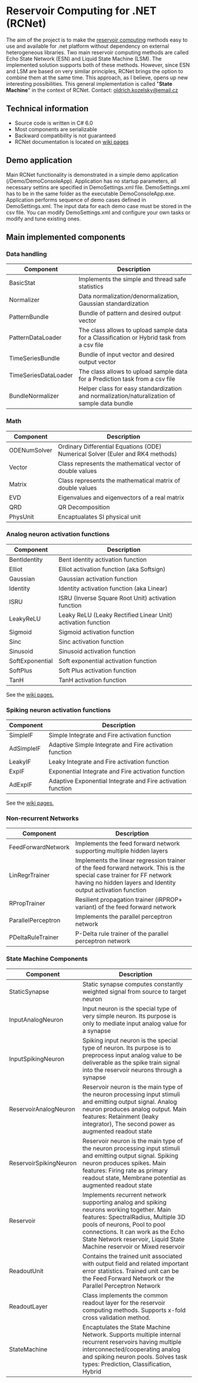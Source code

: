 # Reservoir Computing for .NET (RCNet)
The aim of the project is to make the [reservoir computing](https://en.wikipedia.org/wiki/Reservoir_computing) methods  easy to use and available for .net platform without dependency on external heterogeneous libraries.
Two main reservoir computing methods are called Echo State Network (ESN) and Liquid State Machine (LSM).
The implemented solution supports both of these methods. However, since ESN and LSM are based on very similar principles, RCNet brings the option to combine them at the same time. This approach, as I believe, opens up new interesting possibilities. This general implementation is called "**State Machine**" in the context of RCNet.
Contact:
oldrich.kozelsky@email.cz

## Technical information
 - Source code is written in C# 6.0
 - Most components are serializable
 - Backward compatibility is not guaranteed
 - RCNet documentation is located on [wiki pages](https://github.com/okozelsk/NET/wiki)

## Demo application
Main RCNet functionality is demonstrated in a simple demo application (/Demo/DemoConsoleApp). Application has no startup parameters, all necessary settins are specified in DemoSettings.xml file. DemoSettings.xml has to be in the same folder as the executable DemoConsoleApp.exe. Application performs sequence of demo cases defined in DemoSettings.xml. The input data for each demo case must be stored in the csv file. You can modify DemoSettings.xml and configure your own tasks or modify and tune existing ones.


## Main implemented components
### Data handling
|Component|Description|
|--|--|
|BasicStat|Implements the simple and thread safe statistics|
|Normalizer|Data normalization/denormalization, Gaussian standardization|
|PatternBundle|Bundle of pattern and desired output vector|
|PatternDataLoader|The class allows to upload sample data for a Classification or Hybrid task from a csv file|
|TimeSeriesBundle|Bundle of input vector and desired output vector|
|TimeSeriesDataLoader|The class allows to upload sample data for a Prediction task from a csv file|
|BundleNormalizer|Helper class for easy standardization and normalization/naturalization of sample data bundle|

### Math
|Component|Description|
|--|--|
|ODENumSolver|Ordinary Differential Equations (ODE) Numerical Solver (Euler and RK4 methods)|
|Vector|Class represents the mathematical vector of double values|
|Matrix|Class represents the mathematical matrix of double values|
|EVD|Eigenvalues and eigenvectors of a real matrix|
|QRD|QR Decomposition|
|PhysUnit|Encaptualates SI physical unit|

### Analog neuron activation functions
|Component|Description|
|--|--|
|BentIdentity|Bent identity activation function|
|Elliot|Elliot activation function (aka Softsign)|
|Gaussian|Gaussian activation function|
|Identity|Identity activation function (aka Linear)|
|ISRU|ISRU (Inverse Square Root Unit) activation function|
|LeakyReLU|Leaky ReLU (Leaky Rectified Linear Unit) activation function|
|Sigmoid|Sigmoid activation function|
|Sinc|Sinc activation function|
|Sinusoid|Sinusoid activation function|
|SoftExponential|Soft exponential activation function|
|SoftPlus|Soft Plus activation function|
|TanH|TanH activation function|
See the [wiki pages.](https://en.wikipedia.org/wiki/Activation_function)

### Spiking neuron activation functions
|Component|Description|
|--|--|
|SimpleIF|Simple Integrate and Fire activation function|
|AdSimpleIF|Adaptive Simple Integrate and Fire activation function|
|LeakyIF|Leaky Integrate and Fire activation function|
|ExpIF|Exponential Integrate and Fire activation function|
|AdExpIF|Adaptive Exponential Integrate and Fire activation function|
See the [wiki pages.](https://en.wikipedia.org/wiki/Biological_neuron_model)

### Non-recurrent Networks
|Component|Description|
|--|--|
|FeedForwardNetwork|Implements the feed forward network supporting multiple hidden layers|
|LinRegrTrainer|Implements the linear regression trainer of the feed forward network. This is the special case trainer for FF network having no hidden layers and Identity output activation function|
|RPropTrainer|Resilient propagation trainer (iRPROP+ variant) of the feed forward network|
|ParallelPerceptron|Implements the parallel perceptron network|
|PDeltaRuleTrainer|P-Delta rule trainer of the parallel perceptron network|

### State Machine Components
|Component|Description|
|--|--|
|StaticSynapse|Static synapse computes constantly weighted signal from source to target neuron|
|InputAnalogNeuron|Input neuron is the special type of very simple neuron. Its purpose is only to mediate input analog value for a synapse|
|InputSpikingNeuron|Spiking input neuron is the special type of neuron. Its purpose is to preprocess input analog value to be deliverable as the spike train signal into the reservoir neurons through a synapse|
|ReservoirAnalogNeuron|Reservoir neuron is the main type of the neuron processing input stimuli and emitting output signal. Analog neuron produces analog output. Main features: Retainment (leaky integrator), The second power as augmented readout state|
|ReservoirSpikingNeuron|Reservoir neuron is the main type of the neuron processing input stimuli and emitting output signal. Spiking neuron produces spikes. Main features: Firing rate as primary readout state, Membrane potential as augmented readout state|
|Reservoir|Implements recurrent network supporting analog and spiking neurons working together. Main features: SpectralRadius, Multiple 3D pools of neurons, Pool to pool connections. It can work as the Echo State Network reservoir, Liquid State Machine reservoir or Mixed reservoir|
|ReadoutUnit|Contains the trained unit associated with output field and related important error statistics. Trained unit can be the Feed Forward Network or the Parallel Perceptron Network|
|ReadoutLayer|Class implements the common readout layer for the reservoir computing methods. Supports x-fold cross validation method.|
|StateMachine|Encaptulates the State Machine Network. Supports multiple internal recurrent reservoirs having multiple interconnected/cooperating analog and spiking neuron pools. Solves task types: Prediction, Classification, Hybrid|

